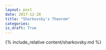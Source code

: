 ```yaml
---
layout: post
date: 2017-12-28
title: "Sharkovsky's Theorem"
categories: 
is_draft: True
---
```


{% include_relative content/sharkovsky.md %}
